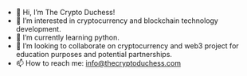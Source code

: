 - 👋 Hi, I’m The Crypto Duchess!
- 👀 I’m interested in cryptocurrency and blockchain technology development.
- 🌱 I’m currently learning python. 
- 💞️ I’m looking to collaborate on cryptocurrency and web3 project for education purposes and potential partnerships.
- 📫 How to reach me: info@thecryptoduchess.com

<!---
thecryptoduchess/thecryptoduchess is a ✨ special ✨ repository because its `README.md` (this file) appears on your GitHub profile.
You can click the Preview link to take a look at your changes.
--->
